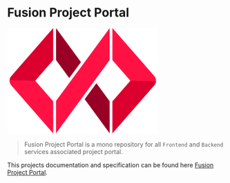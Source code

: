 # Fusion Project Portal

<p style="text-align: left;"><img src="./documentation/src/.vuepress/public/fusion.png" width="350"></p>

> Fusion Project Portal is a mono repository for all `Frontend` and `Backend` services associated project portal.

This projects documentation and specification can be found here [Fusion Project Portal](https://equinor.github.io/fusion-project-portal/).
